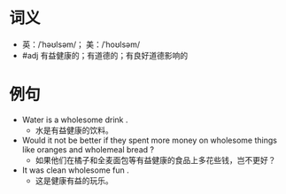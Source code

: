 # 词义
- 英：/ˈhəʊlsəm/； 美：/ˈhoʊlsəm/
- #adj 有益健康的；有道德的；有良好道德影响的
# 例句
- Water is a wholesome drink .
	- 水是有益健康的饮料。
- Would it not be better if they spent more money on wholesome things like oranges and wholemeal bread ?
	- 如果他们在橘子和全麦面包等有益健康的食品上多花些钱，岂不更好？
- It was clean wholesome fun .
	- 这是健康有益的玩乐。
